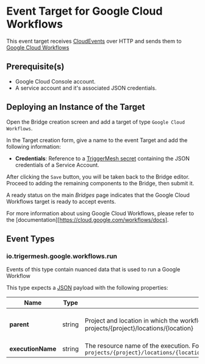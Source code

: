 # Event Target for Google Cloud Workflows

This event target receives [CloudEvents][ce] over HTTP and sends them to [Google Cloud Workflows](https://cloud.google.com/workflows)

## Prerequisite(s)

- Google Cloud Console account.
- A service account and it's associated JSON credentials.

## Deploying an Instance of the Target

Open the Bridge creation screen and add a target of type `Google Cloud Workflows`.

In the Target creation form, give a name to the event Target and add the following information:

- **Credentials**: Reference to a [TriggerMesh secret](../guides/secrets.md) containing the JSON credentials of a Service Account.

After clicking the `Save` button, you will be taken back to the Bridge editor. Proceed to adding the remaining
components to the Bridge, then submit it.

A ready status on the main _Bridges_ page indicates that the Google Cloud Workflows target is ready to accept events.

For more information about using Google Cloud Workflows, please refer to the [documentation][https://cloud.google.com/workflows/docs].

## Event Types
### io.trigermesh.google.workflows.run

Events of this type contain nuanced data that is used to run a Google Workflow

This type expects a [JSON][ce-jsonformat] payload with the following properties:

| Name  |  Type |  Comment | Example
|---|---|---|---|
| **parent** | string | Project and location in which the workflow should be created. Format:  projects/{project}/locations/{location} | "projects/ultra-hologram-297914/locations/us-central1" |
| **executionName** | string |  The resource name of the execution. Format: `projects/{project}/locations/{location}/workflows/{workflow}/executions/{execution}`| "demowf" | 



[ce]: https://cloudevents.io/
[ce-jsonformat]: https://github.com/cloudevents/spec/blob/v1.0/json-format.md
